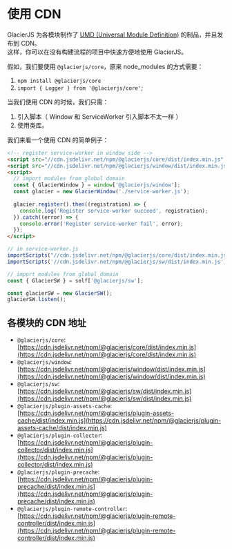 # 使用 CDN

GlacierJS 为各模块制作了 [UMD (Universal Module Definition)](https://github.com/umdjs/umd) 的制品，并且发布到 CDN。    
这样，你可以在没有构建流程的项目中快速方便地使用 GlacierJS。    

假如，我们要使用 `@glacierjs/core`，原来 node_modules 的方式需要：
1. `npm install @glacierjs/core`
2. `import { Logger } from '@glacierjs/core'`;

当我们使用 CDN 的时候，我们只需：
1. 引入脚本（ Window 和 ServiceWorker 引入脚本不太一样 ）
2. 使用类库。

我们来看一个使用 CDN 的简单例子：

```html
<!-- register service-worker in window side -->
<script src="//cdn.jsdelivr.net/npm/@glacierjs/core/dist/index.min.js" ></script>
<script src="//cdn.jsdelivr.net/npm/@glacierjs/window/dist/index.min.js" ></script>
<script>
  // import modules from global domain
  const { GlacierWindow } = window['@glacierjs/window'];
  const glacier = new GlacierWindow('./service-worker.js');
  
  glacier.register().then((registration) => {
    console.log('Register service-worker succeed', registration);
  }).catch((error) => {
    console.error('Register service-worker fail', error);
  });
</script>
```

```javascript
// in service-worker.js
importScripts("//cdn.jsdelivr.net/npm/@glacierjs/core/dist/index.min.js");
importScripts('//cdn.jsdelivr.net/npm/@glacierjs/sw/dist/index.min.js');

// import modules from global domain
const { GlacierSW } = self['@glacierjs/sw'];

const glacierSW = new GlacierSW();
glacierSW.listen();
```


## 各模块的 CDN 地址

- `@glacierjs/core`: [https://cdn.jsdelivr.net/npm/@glacierjs/core/dist/index.min.js](https://cdn.jsdelivr.net/npm/@glacierjs/core/dist/index.min.js)
- `@glacierjs/window`: [https://cdn.jsdelivr.net/npm/@glacierjs/window/dist/index.min.js](https://cdn.jsdelivr.net/npm/@glacierjs/window/dist/index.min.js)
- `@glacierjs/sw`: [https://cdn.jsdelivr.net/npm/@glacierjs/sw/dist/index.min.js](https://cdn.jsdelivr.net/npm/@glacierjs/sw/dist/index.min.js)
- `@glacierjs/plugin-assets-cache`: [https://cdn.jsdelivr.net/npm/@glacierjs/plugin-assets-cache/dist/index.min.js](https://cdn.jsdelivr.net/npm/@glacierjs/plugin-assets-cache/dist/index.min.js)
- `@glacierjs/plugin-collector`: [https://cdn.jsdelivr.net/npm/@glacierjs/plugin-collector/dist/index.min.js](https://cdn.jsdelivr.net/npm/@glacierjs/plugin-collector/dist/index.min.js)
- `@glacierjs/plugin-precache`: [https://cdn.jsdelivr.net/npm/@glacierjs/plugin-precache/dist/index.min.js](https://cdn.jsdelivr.net/npm/@glacierjs/plugin-precache/dist/index.min.js)
- `@glacierjs/plugin-remote-controller`: [https://cdn.jsdelivr.net/npm/@glacierjs/plugin-remote-controller/dist/index.min.js](https://cdn.jsdelivr.net/npm/@glacierjs/plugin-remote-controller/dist/index.min.js)
